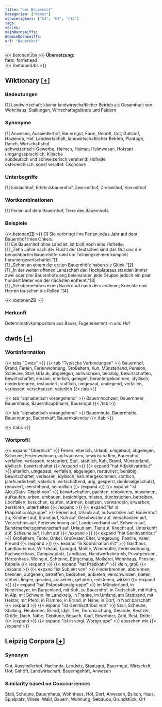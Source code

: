 ```yaml
---
title: "der Bauernhof"
kategorien: ["Nomen"]
schwierigkeit: ["k1", "h4", "r12"]
tags:
series:
mainDornseiffs:
domainDornseiffs:
url: "Bauernhof"
---
```


{{< betonenÜbs >}}
**Übersetzung:**  
farm, farmstead  
{{< /betonenÜbs >}}

## Wiktionary [[+](https://de.wiktionary.org/wiki/Bauernhof)]

### Bedeutungen
[1] Landwirtschaft: kleiner landwirtschaftlicher Betrieb als Gesamtheit von Wohnhaus, Stallungen, Wirtschaftsgelände und Feldern  

### Synonyme
[1] Anwesen, Aussiedlerhof, Bauerngut, Farm, Gehöft, Gut, Gutshof, Hazienda, Hof, Landwirtschaft, landwirtschaftlicher Betrieb, Plantage, Ranch, Wirtschaftshof  
schweizerisch: Gewerbe, Heimen, Heimet, Heimwesen, Hofstatt  
umgangssprachlich: Klitsche  
süddeutsch und schweizerisch veraltend: Hofreite  
österreichisch, sonst veraltet: Ökonomie  

### Unterbegriffe
[1] Eindachhof, Erlebnisbauernhof, Zweiseithof, Dreiseithof, Vierseithof  

### Wortkombinationen
[1] Ferien auf dem Bauernhof, Tiere des Bauernhofs  

### Beispiele
{{< betonenZB >}}
[1] Sie verbringt ihre Ferien jedes Jahr auf dem Bauernhof ihres Onkels.  
[1] Ein Bauernhof ohne Land ist, ist bloß noch eine Hofreite.  
[1] „Zehn Jahre nach der Flucht der Deutschen sind das Gut und die benachbarten Bauernhöfe rund um Tollmingkehmen komplett heruntergewirtschaftet.“[1]  
[1] „Schon an einem der ersten Bauernhöfe haben sie Glück.“[2]  
[1] „In der weiten offenen Landschaft den Hochplateaus standen immer zwei oder drei Bauernhöfe eng beieinander, jede Gruppe jedoch ein paar hundert Meter von der nächsten entfernt.“[3]  
[1] „Sie übernehmen einen Bauernhof nach dem anderen; Knechte und Herren tauschen die Rollen.“[4]  

{{< /betonenZB >}}
### Herkunft
Determinativkompositum aus Bauer, Fugenelement -n und Hof  



## dwds [[+](https://www.dwds.de/wb/Bauernhof)]

### Wortinformation
{{< tabs "Dwds" >}}
{{< tab "Typische Verbindungen" >}}
Bauernhof, Brand, Ferien, Ferienwohnung, Großeltern, Kuh, Münsterland, Pension, Scheune, Stall, Urlaub, abgelegen, aufwachsen, behäbig, bewirtschaften, bewirtschaftet, einsam, elterlich, gelegen, heruntergekommen, idyllisch, niederbrennen, restauriert, stattlich, umgebaut, umliegend, verfallen, verlassen, verschanzen, väterlich
{{< /tab >}}

{{< tab "alphabetisch vorangehend" >}}
Bauernhochzeit, Bauernheer, Bauernhaus, Bauernhauptmann, Bauerngut
{{< /tab >}}

{{< tab "alphabetisch vorangehend" >}}
Bauernhufe, Bauernhütte, Bauernjunge, Bauernkaff, Bauernkalender
{{< /tab >}}

{{< /tabs >}}

### Wortprofil
{{< expand "Überblick" >}} Ferien, elterlich, Urlaub, umgebaut, abgelegen, Scheune, Ferienwohnung, aufwachsen, bewirtschaften, Bauernhof, verfallen, verlassen, restauriert, Stall, stattlich, Kuh, Brand, Münsterland, idyllisch, bewirtschaftet {{< /expand >}}
{{< expand "hat Adjektivattribut" >}} elterlich, umgebaut, verfallen, abgelegen, restauriert, behäbig, bewirtschaftet, verlassen, idyllisch, heruntergekommen, stattlich, jahrhundertealt, väterlich, wirtschaftend, urig, gesperrt, denkmalgeschützt, renoviert, leerstehend, heimatlich {{< /expand >}}
{{< expand "ist Akk./Dativ-Objekt von" >}} bewirtschaften, pachten, renovieren, bewohnen, aufkaufen, erben, umbauen, besichtigen, mieten, durchsuchen, betreiben, überfallen, besuchen, kaufen, stürmen, besitzen, verwandeln, erwerben, zerstören, unterhalten {{< /expand >}}
{{< expand "ist in Präpositionalgruppe" >}} Ferien auf, Urlaub auf, aufwachsen auf, Bauernhof zu, Kindheit auf, Brand auf, Kuh auf, Geschwister auf, verschanzen auf, Verzeichnis auf, Ferienwohnung auf, Landesverband auf, Schwein auf, Bundesarbeitsgemeinschaft auf, Urlaub am, Tier auf, Knecht auf, Unterkunft auf, Scheune auf, Huhn auf {{< /expand >}}
{{< expand "hat Genitivattribut" >}} Großeltern, Tante, Onkel, Großvater, Elter, Umgebung, Familie, Vater, Freund {{< /expand >}}
{{< expand "in Koordination mit" >}} Gasthaus, Landtourismus, Wirtshaus, Landgut, Mühle, Windmühle, Ferienwohnung, Fachwerkhaus, Campingplatz, Landhaus, Handwerksbetrieb, Privatpension, Herrenhaus, Weingut, Scheune, Bürgerhaus, Molkerei, Wohnhaus, Pension, Kapelle {{< /expand >}}
{{< expand "hat Prädikativ" >}} klein, groß {{< /expand >}}
{{< expand "ist Subjekt von" >}} niederbrennen, abbrennen, brennen, aufgehen, betreffen, bedrohen, anbieten, verschwinden, bieten, stehen, liegen, geraten, aussehen, gehören, entstehen, wirken {{< /expand >}}
{{< expand "hat Präpositionalgruppe" >}} im Münsterland, in Niederbayer, im Burgenland, mit Kuh, zu Bauernhof, in Grafschaft, mit Huhn, in Alp, mit Schwein, im Landkreis, in Franke, im Umland, am Stadtrand, mit Hektar, mit Pferd, in Flamme, in Brand, in Nähe, in Dorf, in Nachbarschaft {{< /expand >}}
{{< expand "ist Genitivattribut von" >}} Stall, Scheune, Stallung, Heuboden, Brand, Idyll, Tier, Durchsuchung, Gelände, Besitzer, Größe, Dach, Nähe, Gebäude, Besuch, Kauf, Bewohner, Zahl, Rest, Drittel {{< /expand >}}
{{< expand "ist in vergl. Wortgruppe" >}} aussehen wie {{< /expand >}}

## Leipzig Corpora [[+](https://corpora.uni-leipzig.de/en/res?word=Bauernhof&corpusId=deu_newscrawl-public_2018)]


### Synonym
Gut, Aussiedlerhof, Hacienda, Landsitz, Staatsgut, Bauerngut, Wirtschaft, Hof, Gehöft, Landwirtschaft, Bauerngehöft, Anwesen


### Similarity based on Cooccurrences
Stall, Scheune, Bauernhaus, Wohnhaus, Hof, Dorf, Anwesen, Balkon, Haus, Spielplatz, Wiese, Wald, Bauern, Wohnung, Gebäude, Grundstück, Ort

